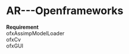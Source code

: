 # AR---Openframeworks
<b>Requirement</b><br/>
ofxAssimpModelLoader<br/>
ofxCv<br/>
ofxGUI<br/>
<br/>
